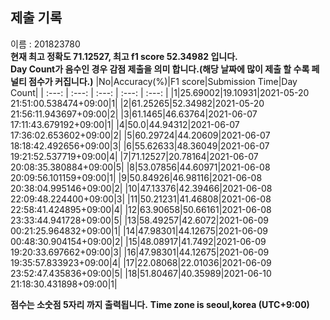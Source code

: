 


  
## 제출 기록  
이름 : 201823780  
**현재 최고 정확도 71.12527, 최고 f1 score 52.34982 입니다.**  
**Day Count가 음수인 경우 감점 제출을 의미 합니다.(해당 날짜에 많이 제출 할 수록 페널티 점수가 커집니다.)**
|No|Accuracy(%)|F1 score|Submission Time|Day Count|
| :---: | :---: | :---: | :---: | :---: |
|1|25.69002|19.10931|2021-05-20 21:51:00.538474+09:00|1|
|2|61.25265|52.34982|2021-05-20 21:56:11.943697+09:00|2|
|3|61.1465|46.63764|2021-06-07 17:11:43.679192+09:00|1|
|4|50.0|44.94312|2021-06-07 17:36:02.653602+09:00|2|
|5|60.29724|44.20609|2021-06-07 18:18:42.492656+09:00|3|
|6|55.62633|48.36049|2021-06-07 19:21:52.537719+09:00|4|
|7|71.12527|20.78164|2021-06-07 20:08:35.380884+09:00|5|
|8|53.07856|44.60971|2021-06-08 20:09:56.101159+09:00|1|
|9|50.84926|46.98116|2021-06-08 20:38:04.995146+09:00|2|
|10|47.13376|42.39466|2021-06-08 22:09:48.224400+09:00|3|
|11|50.21231|41.46808|2021-06-08 22:58:41.424895+09:00|4|
|12|63.90658|50.66161|2021-06-08 23:33:44.941728+09:00|5|
|13|58.49257|42.6072|2021-06-09 00:21:25.964832+09:00|1|
|14|47.98301|44.12675|2021-06-09 00:48:30.904154+09:00|2|
|15|48.08917|41.7492|2021-06-09 19:20:33.697662+09:00|3|
|16|47.98301|44.12675|2021-06-09 19:35:57.833923+09:00|4|
|17|22.08068|22.01036|2021-06-09 23:52:47.435836+09:00|5|
|18|51.80467|40.35989|2021-06-10 21:18:30.431898+09:00|1|


**점수는 소숫점 5자리 까지 출력됩니다.**
**Time zone is seoul,korea (UTC+9:00)**
